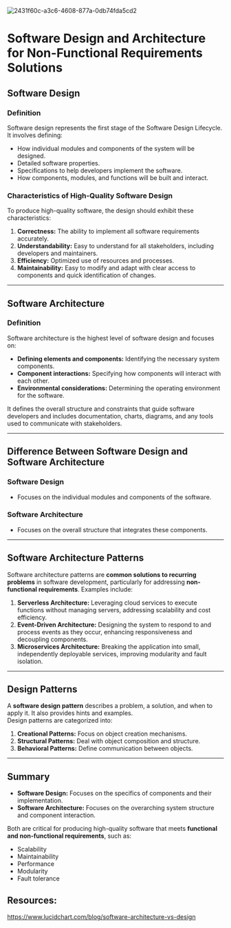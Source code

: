 ![2431f60c-a3c6-4608-877a-0db74fda5cd2](https://github.com/user-attachments/assets/1ab239b6-37d2-46d2-ab73-baf58da474f7)
# Software Design and Architecture for Non-Functional Requirements Solutions

## Software Design

### **Definition**
Software design represents the first stage of the Software Design Lifecycle. It involves defining:  
- How individual modules and components of the system will be designed.  
- Detailed software properties.  
- Specifications to help developers implement the software.  
- How components, modules, and functions will be built and interact.  

### **Characteristics of High-Quality Software Design**
To produce high-quality software, the design should exhibit these characteristics:  
1. **Correctness:** The ability to implement all software requirements accurately.  
2. **Understandability:** Easy to understand for all stakeholders, including developers and maintainers.  
3. **Efficiency:** Optimized use of resources and processes.  
4. **Maintainability:** Easy to modify and adapt with clear access to components and quick identification of changes.  

---

## Software Architecture

### **Definition**
Software architecture is the highest level of software design and focuses on:  
- **Defining elements and components:** Identifying the necessary system components.  
- **Component interactions:** Specifying how components will interact with each other.  
- **Environmental considerations:** Determining the operating environment for the software.  

It defines the overall structure and constraints that guide software developers and includes documentation, charts, diagrams, and any tools used to communicate with stakeholders.

---


## Difference Between Software Design and Software Architecture

### **Software Design**
- Focuses on the individual modules and components of the software.  

### **Software Architecture**
- Focuses on the overall structure that integrates these components.  

---

## Software Architecture Patterns

Software architecture patterns are **common solutions to recurring problems** in software development, particularly for addressing **non-functional requirements**. Examples include:  
1. **Serverless Architecture:** Leveraging cloud services to execute functions without managing servers, addressing scalability and cost efficiency.  
2. **Event-Driven Architecture:** Designing the system to respond to and process events as they occur, enhancing responsiveness and decoupling components.  
3. **Microservices Architecture:** Breaking the application into small, independently deployable services, improving modularity and fault isolation.  

---

## Design Patterns

A **software design pattern** describes a problem, a solution, and when to apply it. It also provides hints and examples.  
Design patterns are categorized into:  
1. **Creational Patterns:** Focus on object creation mechanisms.  
2. **Structural Patterns:** Deal with object composition and structure.  
3. **Behavioral Patterns:** Define communication between objects.  

---

## Summary

- **Software Design:** Focuses on the specifics of components and their implementation.  
- **Software Architecture:** Focuses on the overarching system structure and component interaction.  

Both are critical for producing high-quality software that meets **functional and non-functional requirements**, such as:  
- Scalability  
- Maintainability  
- Performance  
- Modularity  
- Fault tolerance  

## Resources:
https://www.lucidchart.com/blog/software-architecture-vs-design

